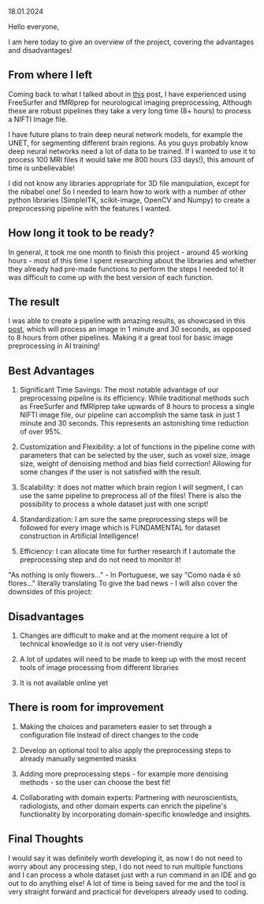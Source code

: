 18.01.2024

Hello everyone, 

I am here today to give an overview of the project, covering the advantages and disadvantages!

## From where I left 

Coming back to what I talked about in [this](https://23w-gbac.github.io/Melise_Rocha/2023/12/14/Why-creating-an-automatic-MRI-preprocessing-tool.html) post, I have experienced using FreeSurfer and fMRIprep for neurological imaging preprocessing, Although these are robust pipelines they take a very long time (8+ hours) to process a NIFTI Image file.

I have future plans to train deep neural network models, for example the UNET, for segmenting different brain regions. As you guys probably know deep neural networks need a lot of data to be trained. If I wanted to use it to process 100 MRI files it would take me 800 hours (33 days!), this amount of time is unbelievable!

I did not know any libraries appropriate for 3D file manipulation, except for the nibabel one! So I needed to learn how to work with a number of other python libraries (SimpleITK, scikit-image, OpenCV and Numpy) to create a preprocessing pipeline with the features I wanted.



## How long it took to be ready? 

In general, it took me one month to finish this project - around 45 working hours - most of this time I spent researching about the libraries and whether they already had pre-made functions to perform the steps I needed to! It was difficult to come up with the best version of each function. 

## The result 

I was able to create a pipeline with amazing results, as showcased in this [post](https://23w-gbac.github.io/Melise_Rocha/2024/01/07/The-final-result.html), which will process an image in 1 minute and 30 seconds, as opposed to 8 hours from other pipelines. Making it a great tool for basic image preprocessing in AI training!

## Best Advantages 

1) Significant Time Savings: The most notable advantage of our preprocessing pipeline is its efficiency. While traditional methods such as FreeSurfer and fMRIprep take upwards of 8 hours to process a single NIFTI image file, our pipeline can accomplish the same task in just 1 minute and 30 seconds. This represents an astonishing time reduction of over 95%.
   
2) Customization and Flexibility: a lot of functions in the pipeline come with parameters that can be selected by the user, such as voxel size, image size, weight of denoising method and bias field correction! Allowing for some changes if the user is not satisfied with the result.
   
3) Scalability: it does not matter which brain region I will segment, I can use the same pipeline to preprocess all of the files! There is also the possibility to process a whole dataset just with one script!
   
4) Standardization: I am sure the same preprocessing steps will be followed for every image which is FUNDAMENTAL for dataset construction in Artificial Intelligence!
   
5) Efficiency: I can allocate time for further research if I automate the preprocessing step and do not need to monitor it!

"As nothing is only flowers..." - In Portuguese, we say "Como nada é só flores..." literally translating  To give the bad news - I will also cover the downsides of this project:

## Disadvantages 

1) Changes are difficult to make and at the moment require a lot of technical knowledge so it is not very user-friendly
   
2) A lot of updates will need to be made to keep up with the most recent tools of image processing from different libraries
   
3) It is not available online yet

## There is room for improvement

1) Making the choices and parameters easier to set through a configuration file instead of direct changes to the code
   
2) Develop an optional tool to also apply the preprocessing steps to already manually segmented masks
   
3) Adding more preprocessing steps - for example more denoising methods - so the user can choose the best fit!
   
4) Collaborating with domain experts: Partnering with neuroscientists, radiologists, and other domain experts can enrich the pipeline's functionality by incorporating domain-specific knowledge and insights. 

## Final Thoughts

I would say it was definitely worth developing it, as now I do not need to worry about any processing step, I do not need to run multiple functions and I can process a whole dataset just with a run command in an IDE and go out to do anything else! A lot of time is being saved for me and the tool is very straight forward and practical for developers already used to coding.


